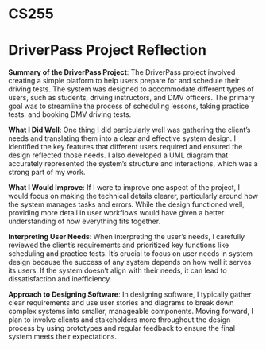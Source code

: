 # CS255

# DriverPass Project Reflection

**Summary of the DriverPass Project**:
The DriverPass project involved creating a simple platform to help users prepare for and schedule their driving tests. The system was designed to accommodate different types of users, such as students, driving instructors, and DMV officers. The primary goal was to streamline the process of scheduling lessons, taking practice tests, and booking DMV driving tests.

**What I Did Well**:
One thing I did particularly well was gathering the client’s needs and translating them into a clear and effective system design. I identified the key features that different users required and ensured the design reflected those needs. I also developed a UML diagram that accurately represented the system’s structure and interactions, which was a strong part of my work.

**What I Would Improve**:
If I were to improve one aspect of the project, I would focus on making the technical details clearer, particularly around how the system manages tasks and errors. While the design functioned well, providing more detail in user workflows would have given a better understanding of how everything fits together.

**Interpreting User Needs**:
When interpreting the user’s needs, I carefully reviewed the client’s requirements and prioritized key functions like scheduling and practice tests. It’s crucial to focus on user needs in system design because the success of any system depends on how well it serves its users. If the system doesn’t align with their needs, it can lead to dissatisfaction and inefficiency.

**Approach to Designing Software**:
In designing software, I typically gather clear requirements and use user stories and diagrams to break down complex systems into smaller, manageable components. Moving forward, I plan to involve clients and stakeholders more throughout the design process by using prototypes and regular feedback to ensure the final system meets their expectations.
